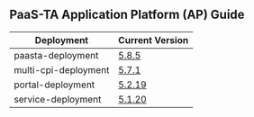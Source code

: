 ## PaaS-TA Application Platform (AP) Guide

|Deployment|Current Version| 
|-------------|-------------|
|paasta-deployment| [5.8.5](https://github.com/PaaS-TA/paasta-deployment/releases/tag/v5.8.5) |  
|multi-cpi-deployment| [5.7.1](https://github.com/PaaS-TA/multi-cpi-deployment/releases/tag/v5.7.1) | 
|portal-deployment| [5.2.19](https://github.com/PaaS-TA/portal-deployment/releases/tag/v5.2.19) | 
|service-deployment| [5.1.20](https://github.com/PaaS-TA/service-deployment/releases/tag/v5.1.20)| 